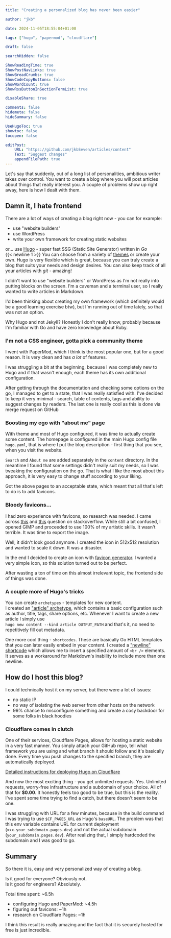 ```yaml
---
title: "Creating a personalized blog has never been easier"

author: "jkb"

date: 2024-11-05T18:55:04+01:00

tags: ["hugo", "papermod", "cloudflare"]

draft: false

searchHidden: false

ShowReadingTime: true
ShowPostNavLinks: true
ShowBreadCrumbs: true
ShowCodeCopyButtons: false
ShowWordCount: true
ShowRssButtonInSectionTermList: true

disableShare: true

comments: false
hidemeta: false
hideSummary: false

UseHugoToc: true
showtoc: false
tocopen: false

editPost:
    URL: "https://github.com/jkbSeven/articles/content"
    Text: "Suggest changes"
    appendFilePath: true
---
```


Let's say that suddenly, out of a long list of personalities, ambitious writer takes over control.
You want to create a blog where you will post articles about things that really interest you.
A couple of problems show up right away, here is how I dealt with them.

## Damn it, I hate frontend
There are a lot of ways of creating a blog right now - you can for example:
* use "website builders"
* use WordPress
* write your own framework for creating static websites

or... use [Hugo](https://gohugo.io/) - super fast SSG (Static Site Generator) written in _Go_  
{{< newline 1 >}}
You can choose from a variety of [themes](https://themes.gohugo.io/) or create your own.
Hugo is very flexible which is great, because you can truly create a blog that suits your needs and design desires.
You can also keep track of all your articles with _git_ - amazing!

I didn't want to use "website builders" or WordPress as I'm not really into putting blocks on the screen.
I'm a caveman and a terminal user, so I really wanted to write articles in Markdown.

I'd been thinking about creating my own framework (which definitely would be a good learning exercise btw),
but I'm running out of time lately, so that was not an option.

Why Hugo and not Jekyll?
Honestly I don't really know, probably because I'm familiar with Go and have zero knowledge about Ruby.

### I'm not a CSS engineer, gotta pick a community theme
I went with PaperMod, which I think is the most popular one, but for a good reason.
It is very clean and has _a lot_ of features.

I was struggling a bit at the beginning,
because I was completely new to Hugo and if that wasn't enough, each theme has its own additional configuration.

After getting through the documentation and checking some options on the go,
I managed to get to a state, that I was really satisfied with.
I've decided to keep it very minimal - search, table of contents, tags and ability to suggest changes by readers. 
The last one is really cool as this is done via merge request on GitHub

### Boosting my ego with "about me" page
With theme and most of Hugo configured, it was time to actually create some content.
The homepage is configured in the main Hugo config file `hugo.yaml`, 
that is where I put the blog description - first thing that you see, when you visit the website.  

`Search` and `About me` are added separately in the `content` directory.
In the meantime I found that some settings didn't really suit my needs,
so I was tweaking the configuration on the go.
That is what I like the most about this approach, it is very easy to change stuff according to your liking.

Got the above pages to an acceptable state, which meant that all that's left to do is to add favicons.

### Bloody favicons...
I had zero experience with favicons, so research was needed.
I came across [this](https://stackoverflow.com/questions/4014823/does-a-favicon-have-to-be-32%C3%9732-or-16%C3%9716)
and [this](https://stackoverflow.com/questions/48956465/favicon-standard-2024-svg-ico-png-and-dimensions)
question on stackoverflow.
While still a bit confused, I opened GIMP and proceeded to use 100% of my artistic skills.
It wasn't terrible. It was time to export the image.

Well, it didn't look good anymore. I created the icon in 512x512 resolution and wanted to scale it down.
It was a disaster.

In the end I decided to create an icon with [favicon generator](https://favicon.io/).
I wanted a very simple icon, so this solution turned out to be perfect.

After wasting a ton of time on this almost irrelevant topic, the frontend side of things was done.

### A couple more of Hugo's tricks
You can create `archetypes` - templates for new content.  
I created an ["article" archetype](https://github.com/jkbSeven/articles/blob/main/archetypes/article.md),
which contains a basic configuration
such as author, title, tags, share options, etc.
Whenever I want to create a new article I simply use  
`hugo new content --kind article OUTPUT_PATH` and that's it, no need to repetitively fill out metadata.

One more cool thing - `shortcodes`.
These are basically Go HTML templates that you can later easily embed in your content.
I created a ["newline" shortcode](https://github.com/jkbSeven/articles/blob/main/layouts/shortcodes/newline.html)
which allows me to insert a specified amount of `<br />` elements.
It serves as a workaround for Markdown's inability to include more than one newline.

## How do I host this blog?
I could technically host it on my server, but there were a lot of issues:
- no static IP
- no way of isolating the web server from other hosts on the network
- 99% chance to misconfigure something and create a cosy backdoor for some folks in black hoodies

### Cloudflare comes in clutch
One of their services, Cloudflare Pages, allows for hosting a static website in a very fast manner.
You simply attach your GitHub repo, tell what framework you are using
and what branch it should follow and it's basically done.
Every time you push changes to the specified branch, they are automatically deployed.

[Detailed instructions for deploying Hugo on Cloudflare](https://developers.cloudflare.com/pages/framework-guides/deploy-a-hugo-site/)

And now the most exciting thing - you get unlimited requests. Yes.
Unlimited requests, worry-free infrastructure and a subdomain of your choice. All of that for **$0.00**.
It honestly feels too good to be true, but this is the reality.
I've spent some time trying to find a catch, but there doesn't seem to be one.

I was struggling with URL for a few minutes,
because in the build command I was trying to use `$CF_PAGES_URL` as Hugo's `baseURL`.
The problem was that this env variable contains URL for current deployment (`xxx.your_subdomain.pages.dev`)
and not the actual subdomain (`your_subdomain.pages.dev`).
After realizing that, I simply hardcoded the subdomain and I was good to go.

## Summary
So there it is, easy and very personalized way of creating a blog.

Is it good for everyone? Obviously not.  
Is it good for engineers? Absolutely.

Total time spent: ~6.5h
* configuring Hugo and PaperMod: ~4.5h
* figuring out favicons: ~1h
* research on Cloudflare Pages: ~1h

I think this result is really amazing and the fact that it is securely hosted for free is just incredible.
